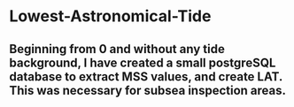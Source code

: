 # Lowest-Astronomical-Tide

## Beginning from 0 and without any tide background, I have created a small postgreSQL database to extract MSS values, and create LAT. This was necessary for subsea inspection areas.
